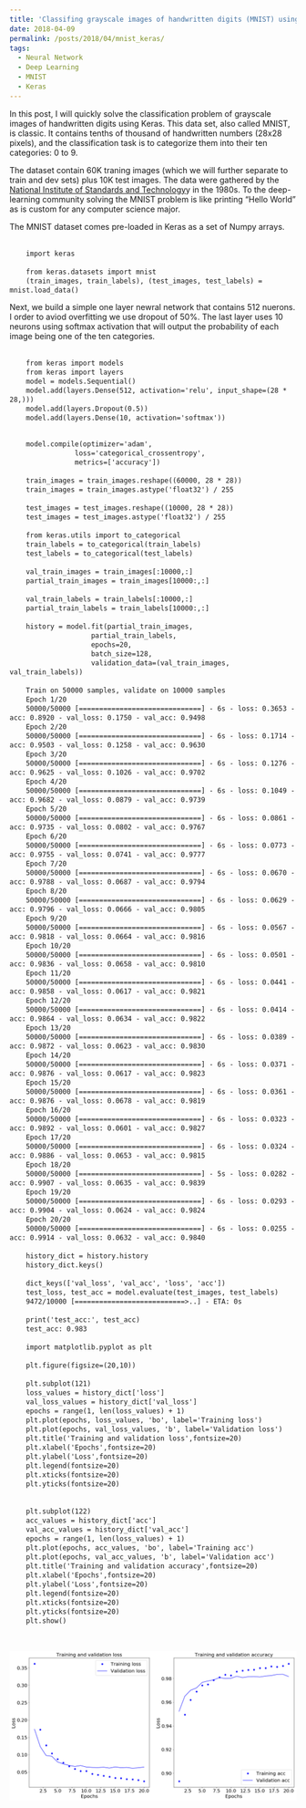 ```yaml
---
title: 'Classifing grayscale images of handwritten digits (MNIST) using Keras '
date: 2018-04-09
permalink: /posts/2018/04/mnist_keras/
tags:
  - Neural Network
  - Deep Learning
  - MNIST
  - Keras
---
```


In this post, I will quickly solve the classification problem of grayscale images of handwritten digits using Keras. This data set, also called MNIST, is classic. It contains tenths of thousand of handwritten numbers (28x28 pixels), and the classification task is to categorize them into their ten categories: 0 to 9. 

The dataset contain 60K traning images (which we will further separate to train and dev sets) plus 10K test images. The data were gathered by the [National Institute of Standards and Technology](https://www.nist.gov/)y in the 1980s. To the deep-learning community solving the MNIST problem is like printing “Hello World” as is custom for any computer science major.

The MNIST dataset comes pre-loaded in Keras as a set of Numpy arrays. 
<pre><code>
    import keras
    
    from keras.datasets import mnist
    (train_images, train_labels), (test_images, test_labels) = mnist.load_data()
</code></pre>
Next, we build a simple one layer newral network that contains 512 nuerons. I order to aviod overfitting we use dropout of 50%. The last layer uses 10 neurons using softmax activation that will output the probability of each image being one of the ten categories. 
<pre><code>
    from keras import models
    from keras import layers
    model = models.Sequential()
    model.add(layers.Dense(512, activation='relu', input_shape=(28 * 28,)))
    model.add(layers.Dropout(0.5))
    model.add(layers.Dense(10, activation='softmax'))
</code></pre>

<pre><code>
    model.compile(optimizer='adam',
                loss='categorical_crossentropy',
                metrics=['accuracy'])
                
    train_images = train_images.reshape((60000, 28 * 28))
    train_images = train_images.astype('float32') / 255

    test_images = test_images.reshape((10000, 28 * 28))
    test_images = test_images.astype('float32') / 255  
    
    from keras.utils import to_categorical
    train_labels = to_categorical(train_labels)
    test_labels = to_categorical(test_labels)
    
    val_train_images = train_images[:10000,:]
    partial_train_images = train_images[10000:,:]

    val_train_labels = train_labels[:10000,:]
    partial_train_labels = train_labels[10000:,:]
    
    history = model.fit(partial_train_images, 
                    partial_train_labels, 
                    epochs=20, 
                    batch_size=128, 
                    validation_data=(val_train_images, val_train_labels))

    Train on 50000 samples, validate on 10000 samples
    Epoch 1/20
    50000/50000 [==============================] - 6s - loss: 0.3653 - acc: 0.8920 - val_loss: 0.1750 - val_acc: 0.9498
    Epoch 2/20
    50000/50000 [==============================] - 6s - loss: 0.1714 - acc: 0.9503 - val_loss: 0.1258 - val_acc: 0.9630
    Epoch 3/20
    50000/50000 [==============================] - 6s - loss: 0.1276 - acc: 0.9625 - val_loss: 0.1026 - val_acc: 0.9702
    Epoch 4/20
    50000/50000 [==============================] - 6s - loss: 0.1049 - acc: 0.9682 - val_loss: 0.0879 - val_acc: 0.9739
    Epoch 5/20
    50000/50000 [==============================] - 6s - loss: 0.0861 - acc: 0.9735 - val_loss: 0.0802 - val_acc: 0.9767
    Epoch 6/20
    50000/50000 [==============================] - 6s - loss: 0.0773 - acc: 0.9755 - val_loss: 0.0741 - val_acc: 0.9777
    Epoch 7/20
    50000/50000 [==============================] - 6s - loss: 0.0670 - acc: 0.9788 - val_loss: 0.0687 - val_acc: 0.9794
    Epoch 8/20
    50000/50000 [==============================] - 6s - loss: 0.0629 - acc: 0.9796 - val_loss: 0.0666 - val_acc: 0.9805
    Epoch 9/20
    50000/50000 [==============================] - 6s - loss: 0.0567 - acc: 0.9818 - val_loss: 0.0664 - val_acc: 0.9816
    Epoch 10/20
    50000/50000 [==============================] - 6s - loss: 0.0501 - acc: 0.9836 - val_loss: 0.0658 - val_acc: 0.9810
    Epoch 11/20
    50000/50000 [==============================] - 6s - loss: 0.0441 - acc: 0.9858 - val_loss: 0.0617 - val_acc: 0.9821
    Epoch 12/20
    50000/50000 [==============================] - 6s - loss: 0.0414 - acc: 0.9864 - val_loss: 0.0634 - val_acc: 0.9822
    Epoch 13/20
    50000/50000 [==============================] - 6s - loss: 0.0389 - acc: 0.9872 - val_loss: 0.0623 - val_acc: 0.9830
    Epoch 14/20
    50000/50000 [==============================] - 6s - loss: 0.0371 - acc: 0.9876 - val_loss: 0.0617 - val_acc: 0.9823
    Epoch 15/20
    50000/50000 [==============================] - 6s - loss: 0.0361 - acc: 0.9876 - val_loss: 0.0678 - val_acc: 0.9819
    Epoch 16/20
    50000/50000 [==============================] - 6s - loss: 0.0323 - acc: 0.9892 - val_loss: 0.0601 - val_acc: 0.9827
    Epoch 17/20
    50000/50000 [==============================] - 6s - loss: 0.0324 - acc: 0.9886 - val_loss: 0.0653 - val_acc: 0.9815
    Epoch 18/20
    50000/50000 [==============================] - 5s - loss: 0.0282 - acc: 0.9907 - val_loss: 0.0635 - val_acc: 0.9839
    Epoch 19/20
    50000/50000 [==============================] - 6s - loss: 0.0293 - acc: 0.9904 - val_loss: 0.0624 - val_acc: 0.9824
    Epoch 20/20
    50000/50000 [==============================] - 6s - loss: 0.0255 - acc: 0.9914 - val_loss: 0.0632 - val_acc: 0.9840

    history_dict = history.history
    history_dict.keys()

    dict_keys(['val_loss', 'val_acc', 'loss', 'acc'])
    test_loss, test_acc = model.evaluate(test_images, test_labels)
    9472/10000 [===========================>..] - ETA: 0s

    print('test_acc:', test_acc)
    test_acc: 0.983

    import matplotlib.pyplot as plt

    plt.figure(figsize=(20,10))

    plt.subplot(121)
    loss_values = history_dict['loss']
    val_loss_values = history_dict['val_loss']
    epochs = range(1, len(loss_values) + 1)
    plt.plot(epochs, loss_values, 'bo', label='Training loss')
    plt.plot(epochs, val_loss_values, 'b', label='Validation loss')
    plt.title('Training and validation loss',fontsize=20)
    plt.xlabel('Epochs',fontsize=20)
    plt.ylabel('Loss',fontsize=20)
    plt.legend(fontsize=20)
    plt.xticks(fontsize=20)
    plt.yticks(fontsize=20)


    plt.subplot(122)
    acc_values = history_dict['acc']
    val_acc_values = history_dict['val_acc']
    epochs = range(1, len(loss_values) + 1)
    plt.plot(epochs, acc_values, 'bo', label='Training acc')
    plt.plot(epochs, val_acc_values, 'b', label='Validation acc')
    plt.title('Training and validation accuracy',fontsize=20)
    plt.xlabel('Epochs',fontsize=20)
    plt.ylabel('Loss',fontsize=20)
    plt.legend(fontsize=20)
    plt.xticks(fontsize=20)
    plt.yticks(fontsize=20)
    plt.show()


</code></pre>



![](../images/loss_acc.png)


